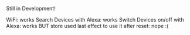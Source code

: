 Still in Development!

WiFi: works
Search Devices with Alexa: works
Switch Devices on/off with Alexa: works
BUT store used last effect to use it after reset: nope :(
